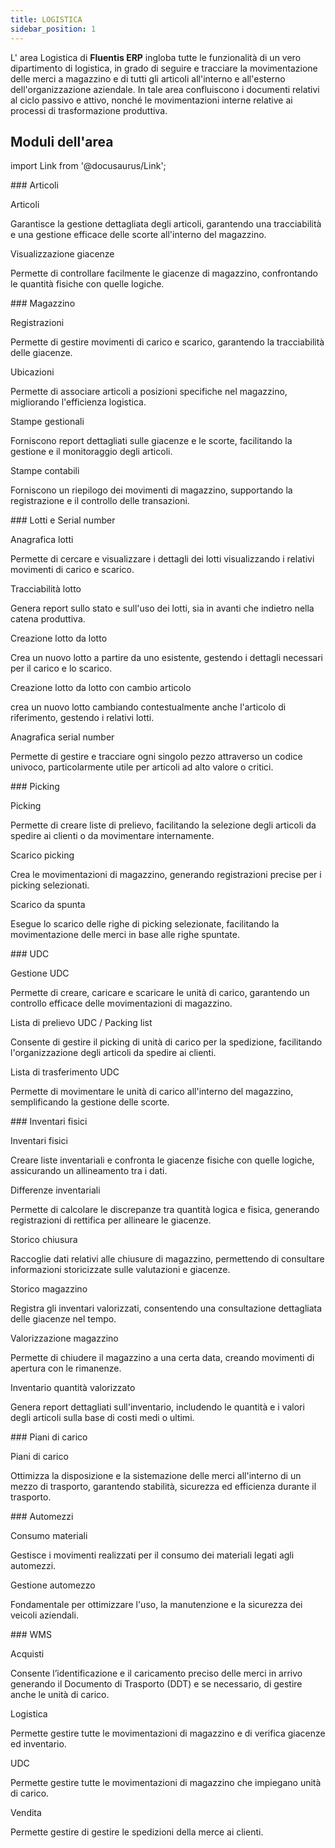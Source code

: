 ```yaml
---
title: LOGISTICA
sidebar_position: 1
---
```


L' area Logistica di **Fluentis ERP** ingloba tutte le funzionalità di un vero dipartimento di logistica, in grado di seguire e tracciare la movimentazione delle merci a magazzino e di tutti gli articoli all'interno e all'esterno dell'organizzazione aziendale.
In tale area confluiscono i documenti relativi al ciclo passivo e attivo, nonché le movimentazioni interne relative ai processi di trasformazione produttiva.

## Moduli dell'area 

import Link from '@docusaurus/Link';

<div className="cardContainer">
    <div className="card">
###     <Link to="/docs/logistics/items/items-intro">Articoli</Link>
        <p><Link to="/docs/logistics/items/items-intro" className="bold-link">Articoli</Link></p>
        <p>Garantisce la gestione dettagliata degli articoli, garantendo una tracciabilità e una gestione efficace delle scorte all'interno del magazzino.</p>
        <p><Link to="/docs/logistics/items/stocks-visualization" className="bold-link">Visualizzazione giacenze</Link></p>
        <p>Permette di controllare facilmente le giacenze di magazzino, confrontando le quantità fisiche con quelle logiche.</p>
    </div>
    <div className="card">
###     <Link to="/docs/logistics/warehouse/warehouse-intro">Magazzino</Link>
        <p><Link to="/docs/logistics/warehouse/stock-records/record" className="bold-link">Registrazioni</Link></p>
        <p>Permette di gestire movimenti di carico e scarico, garantendo la tracciabilità delle giacenze.</p>
        <p><Link to="/docs/logistics/warehouse/location/locations" className="bold-link">Ubicazioni</Link></p>
        <p>Permette di associare articoli a posizioni specifiche nel magazzino, migliorando l'efficienza logistica.</p>
        <p><Link to="/docs/logistics/warehouse/warehouse-intro" className="bold-link">Stampe gestionali</Link></p>
        <p>Forniscono report dettagliati sulle giacenze e le scorte, facilitando la gestione e il monitoraggio degli articoli.</p>
        <p><Link to="/docs/logistics/warehouse/warehouse-intro" className="bold-link">Stampe contabili</Link></p>
        <p>Forniscono un riepilogo dei movimenti di magazzino, supportando la registrazione e il controllo delle transazioni.</p>
    </div>
</div>
<div className="cardContainer">
    <div className="card">
###     <Link to="/docs/logistics/lots-serial-numbers/Lots-serial-number-intro">Lotti e Serial number</Link>
        <p><Link to="/docs/logistics/lots-serial-numbers/lots-register" className="bold-link">Anagrafica lotti</Link></p>
        <p>Permette di cercare e visualizzare i dettagli dei lotti visualizzando i relativi movimenti di carico e scarico.</p>
        <p><Link to="/docs/logistics/lots-serial-numbers/lots-register" className="bold-link">Tracciabilità lotto</Link></p>
        <p>Genera report sullo stato e sull'uso dei lotti, sia in avanti che indietro nella catena produttiva.</p>
        <p><Link to="/docs/logistics/lots-serial-numbers/create-lot-from-lot" className="bold-link">Creazione lotto da lotto</Link></p>
        <p>Crea un nuovo lotto a partire da uno esistente, gestendo i dettagli necessari per il carico e lo scarico.</p>
        <p><Link to="/docs/logistics/lots-serial-numbers/create-lot-from-lot" className="bold-link">Creazione lotto da lotto con cambio articolo</Link></p>
        <p>crea un nuovo lotto cambiando contestualmente anche l'articolo di riferimento, gestendo i relativi lotti.</p>
        <p><Link to="/docs/logistics/lots-serial-numbers/serial-number-register" className="bold-link">Anagrafica serial number</Link></p>
        <p>Permette di gestire e tracciare ogni singolo pezzo attraverso un codice univoco, particolarmente utile per articoli ad alto valore o critici.</p>
    </div>
</div>
<div className="cardContainer">
    <div className="card">
###     <Link to="/docs/logistics/picking/picking-intro">Picking</Link>
        <p><Link to="/docs/logistics/picking/picking-management" className="bold-link">Picking</Link></p>
        <p>Permette di creare liste di prelievo, facilitando la selezione degli articoli da spedire ai clienti o da movimentare internamente.</p>
        <p><Link to="/docs/logistics/picking/unload-picking" className="bold-link">Scarico picking</Link></p>
        <p>Crea le movimentazioni di magazzino, generando registrazioni precise per i picking selezionati.</p>
        <p><Link to="/docs/logistics/picking/unload-check-row-management" className="bold-link">Scarico da spunta</Link></p>
        <p>Esegue lo scarico delle righe di picking selezionate, facilitando la movimentazione delle merci in base alle righe spuntate.</p>
    </div>
    <div className="card">
###     <Link to="/docs/logistics/udc/loading-unit-intro">UDC</Link>
        <p><Link to="/docs/logistics/udc/loading-unit-management/search-pallet" className="bold-link">Gestione UDC</Link></p>
        <p>Permette di creare, caricare e scaricare le unità di carico, garantendo un controllo efficace delle movimentazioni di magazzino.</p>
        <p><Link to="/docs/logistics/udc/loading-unit-packing-lists/loading-unit" className="bold-link">Lista di prelievo UDC / Packing list</Link></p>
        <p>Consente di gestire il picking di unità di carico per la spedizione, facilitando l'organizzazione degli articoli da spedire ai clienti.</p>
        <p><Link to="/docs/logistics/udc/loading-unit-packing-lists/transfer-unit" className="bold-link">Lista di trasferimento UDC</Link></p>
        <p>Permette di movimentare le unità di carico all'interno del magazzino, semplificando la gestione delle scorte.</p>
    </div>
</div>
<div className="cardContainer">
    <div className="card">
###     <Link to="/docs/logistics/physical-inventory/physical-inventory-intro">Inventari fisici</Link>
        <p><Link to="/docs/logistics/physical-inventory/inventory-management/search-physical-inventory" className="bold-link">Inventari fisici</Link></p>
        <p>Creare liste inventariali e confronta le giacenze fisiche con quelle logiche, assicurando un allineamento tra i dati.</p>
        <p><Link to="/docs/logistics/physical-inventory/stock-difference" className="bold-link">Differenze inventariali</Link></p>
        <p>Permette di calcolare le discrepanze tra quantità logica e fisica, generando registrazioni di rettifica per allineare le giacenze.</p>
        <p><Link to="/docs/logistics/physical-inventory/closing-history" className="bold-link">Storico chiusura</Link></p>
        <p>Raccoglie dati relativi alle chiusure di magazzino, permettendo di consultare informazioni storicizzate sulle valutazioni e giacenze.</p>
        <p><Link to="/docs/logistics/physical-inventory/warehouse-history" className="bold-link">Storico magazzino</Link></p>
        <p>Registra gli inventari valorizzati, consentendo una consultazione dettagliata delle giacenze nel tempo.</p>
        <p><Link to="/docs/logistics/physical-inventory/warehouse-valorization" className="bold-link">Valorizzazione magazzino</Link></p>
        <p>Permette di chiudere il magazzino a una certa data, creando movimenti di apertura con le rimanenze.</p>
        <p><Link to="/docs/logistics/physical-inventory/inventory-reports/valorized-inventory-with-quantity" className="bold-link">Inventario quantità valorizzato</Link></p>
        <p>Genera report dettagliati sull'inventario, includendo le quantità e i valori degli articoli sulla base di costi medi o ultimi.</p>
    </div>
</div>
<div className="cardContainer">
    <div className="card">
###     <Link to="/docs/logistics/load-plans/search-plan">Piani di carico</Link>
        <p><Link to="/docs/logistics/load-plans/search-plan" className="bold-link">Piani di carico</Link></p>
        <p>Ottimizza la disposizione e la sistemazione delle merci all'interno di un mezzo di trasporto, garantendo stabilità, sicurezza ed efficienza durante il trasporto.</p>
     </div>
    <div className="card">
###     <Link to="/docs/logistics/motorvehicles/motorvehicle-management">Automezzi</Link>
        <p><Link to="/docs/logistics/motorvehicles/material-consumption/material-consumption-filter" className="bold-link">Consumo materiali</Link></p>
        <p>Gestisce i movimenti realizzati per il consumo dei materiali legati agli automezzi.</p>
        <p><Link to="/docs/logistics/motorvehicles/motorvehicle-management" className="bold-link">Gestione automezzo</Link></p>
        <p>Fondamentale per ottimizzare l'uso, la manutenzione e la sicurezza dei veicoli aziendali.</p>
    </div>
</div>
<div className="cardContainer">
    <div className="card">
###     <Link to="/docs/logistics/wms/wms-intro">WMS</Link>
        <p><Link to="/docs/logistics/wms/purchase/receiving-goods" className="bold-link">Acquisti</Link></p>
        <p>Consente l’identificazione e il caricamento preciso delle merci in arrivo generando il Documento di Trasporto (DDT) e se necessario, di gestire anche le unità di carico.</p>
        <p><Link to="/docs/logistics/wms/logistics/load-item" className="bold-link">Logistica</Link></p>
        <p>Permette gestire tutte le movimentazioni di magazzino e di verifica giacenze ed inventario. </p>
        <p><Link to="/docs/logistics/wms/udc/load-move-pallet" className="bold-link">UDC</Link></p>
        <p>Permette gestire tutte le movimentazioni di magazzino che impiegano unità di carico.</p>
        <p><Link to="/docs/logistics/wms/sales/check-row-menagement" className="bold-link">Vendita</Link></p>
        <p>Permette gestire di gestire le spedizioni della merce ai clienti.</p>
    </div>
</div>







